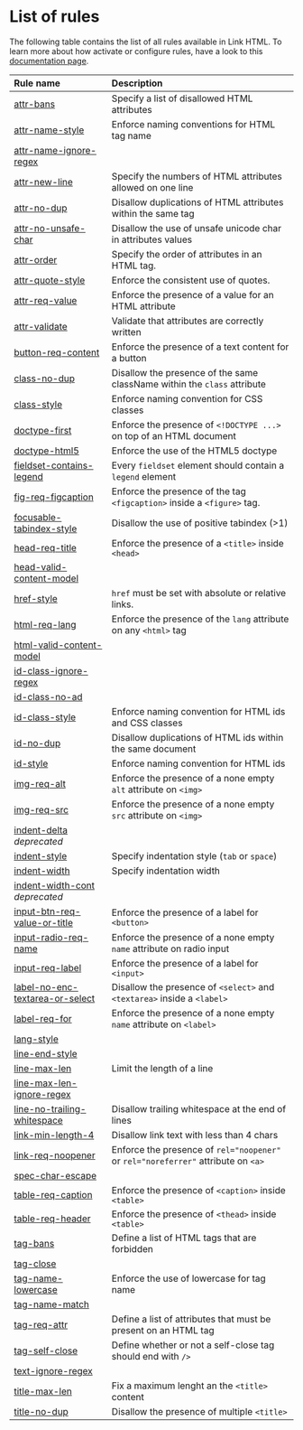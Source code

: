 # List of rules

The following table contains the list of all rules available in Link HTML.
To learn more about how activate or configure rules, have a look to this [documentation page](./configuration.md).

| Rule name                                                                            | Description                                                                       |
| :------------------------------------------------------------------------------------| :-------------------------------------------------------------------------        |
| [attr-bans](./rules/attr-bans/README.md)                                             | Specify a list of disallowed HTML attributes                                      |
| [attr-name-style](./rules/attr-name-style/README.md)                                 | Enforce naming conventions for HTML tag name                                      |
| [attr-name-ignore-regex](./rules/attr-name-ignore-regex/README.md)                   |                                                                                   |
| [attr-new-line](./rules/attr-new-line/README.md)                                     | Specify the numbers of HTML attributes allowed on one line                        |
| [attr-no-dup](./rules/attr-no-dup/README.md)                                         | Disallow duplications of HTML attributes within the same tag                      |
| [attr-no-unsafe-char](./rules/attr-no-unsafe-char/README.md)                         | Disallow the use of unsafe unicode char in attributes values                      |
| [attr-order](./rules/attr-order/README.md)                                           | Specify the order of attributes in an HTML tag.                                   |
| [attr-quote-style](./rules/attr-quote-style/README.md)                               | Enforce the consistent use of quotes.                                             |
| [attr-req-value](./rules/attr-req-value/README.md)                                   | Enforce the presence of a value for an HTML attribute                             |
| [attr-validate](./rules/attr-validate/README.md)                                     | Validate that attributes are correctly written                                    |
| [button-req-content](./rules/button-req-content/README.md)                           | Enforce the presence of a text content for a button                               |
| [class-no-dup](./rules/class-no-dup/README.md)                                       | Disallow the presence of the same className within the `class` attribute          |
| [class-style](./rules/class-style/README.md)                                         | Enforce naming convention for CSS classes                                         |
| [doctype-first](./rules/doctype-first/README.md)                                     | Enforce the presence of `<!DOCTYPE ...>` on top of an HTML document               |
| [doctype-html5](./rules/doctype-html5/README.md)                                     | Enforce the use of the HTML5 doctype                                              |
| [fieldset-contains-legend](./rules/fieldset-contains-legend/README.md)               | Every `fieldset` element should contain a `legend` element                        |
| [fig-req-figcaption](./rules/fig-req-figcaption/README.md)                           | Enforce the presence of the tag `<figcaption>` inside a `<figure>` tag.           |
| [focusable-tabindex-style](./rules/focusable-tabindex-style/README.md)               | Disallow the use of positive tabindex (>1)                                        |
| [head-req-title](./rules/head-req-title/README.md)                                   | Enforce the presence of a `<title>` inside `<head>`                               |
| [head-valid-content-model](./rules/head-valid-content-model/README.md)               |                                                                                   |
| [href-style](./rules/href-style/README.md)                                           | `href` must be set with absolute or relative links.                               |
| [html-req-lang](./rules/html-req-lang/README.md)                                     | Enforce the presence of the `lang` attribute on any `<html>` tag                  |
| [html-valid-content-model](./rules/html-valid-content-model/README.md)               |                                                                                   |
| [id-class-ignore-regex](./rules/id-class-ignore-regex/README.md)                     |                                                                                   |
| [id-class-no-ad](./rules/id-class-no-ad/README.md)                                   |                                                                                   |
| [id-class-style](./rules/id-class-style/README.md)                                   | Enforce naming convention for HTML ids and CSS classes                            |
| [id-no-dup](./rules/id-no-dup/README.md)                                             | Disallow duplications of HTML ids within the same document                        |
| [id-style](./rules/id-style/README.md)                                               | Enforce naming convention for HTML ids                                            |
| [img-req-alt](./rules/img-req-alt/README.md)                                         | Enforce the presence of a none empty `alt` attribute on `<img>`                   |
| [img-req-src](./rules/img-req-src/README.md)                                         | Enforce the presence of a none empty `src` attribute on `<img>`                   |
| [indent-delta](./rules/indent-delta/README.md) _deprecated_                          |                                                                                   |
| [indent-style](./rules/indent-style/README.md)                                       | Specify indentation style (`tab` or `space`)                                      |
| [indent-width](./rules/indent-width/README.md)                                       | Specify indentation width                                                         |
| [indent-width-cont](./rules/indent-width-cont/README.md) _deprecated_                |                                                                                   |
| [input-btn-req-value-or-title](./rules/input-btn-req-value-or-title/README.md)       | Enforce the presence of a label for `<button>`                                    |
| [input-radio-req-name](./rules/input-radio-req-name/README.md)                       | Enforce the presence of a none empty `name` attribute on radio input              |
| [input-req-label](./rules/input-req-label/README.md)                                 | Enforce the presence of a label for `<input>`                                     |
| [label-no-enc-textarea-or-select](./rules/label-no-enc-textarea-or-select/README.md) | Disallow the presence of `<select>` and `<textarea>` inside a `<label>`           |
| [label-req-for](./rules/label-req-for/README.md)                                     | Enforce the presence of a none empty `name` attribute on `<label>`                |
| [lang-style](./rules/lang-style/README.md)                                           |                                                                                   |
| [line-end-style](./rules/line-end-style/README.md)                                   |                                                                                   |
| [line-max-len](./rules/line-max-len/README.md)                                       | Limit the length of a line                                                        |
| [line-max-len-ignore-regex](./rules/line-max-len-ignore-regex/README.md)             |                                                                                   |
| [line-no-trailing-whitespace](./rules/line-no-trailing-whitespace/README.md)         | Disallow trailing whitespace at the end of lines                                  |
| [link-min-length-4](./rules/link-min-length-4/README.md)                             | Disallow link text with less than 4 chars                                         |
| [link-req-noopener](./rules/link-req-noopener/README.md)                             | Enforce the presence of `rel="noopener"` or `rel="noreferrer"` attribute on `<a>` |
| [spec-char-escape](./rules/spec-char-escape/README.md)                               |                                                                                   |
| [table-req-caption](./rules/table-req-caption/README.md)                             | Enforce the presence of `<caption>` inside `<table>`                              |
| [table-req-header](./rules/table-req-header/README.md)                               | Enforce the presence of `<thead>` inside `<table>`                                |
| [tag-bans](./rules/tag-bans/README.md)                                               | Define a list of HTML tags that are forbidden                                     |
| [tag-close](./rules/tag-close/README.md)                                             |                                                                                   |
| [tag-name-lowercase](./rules/tag-name-lowercase/README.md)                           | Enforce the use of lowercase for tag name                                         |
| [tag-name-match](./rules/tag-name-match/README.md)                                   |                                                                                   |
| [tag-req-attr](./rules/tag-req-attr/README.md)                                       | Define a list of attributes that must be present on an HTML tag                   |
| [tag-self-close](./rules/tag-self-close/README.md)                                   | Define whether or not a self-close tag should end with `/>`                       |
| [text-ignore-regex](./rules/text-ignore-regex/README.md)                             |                                                                                   |
| [title-max-len](./rules/title-max-len/README.md)                                     | Fix a maximum lenght an the `<title>` content                                     |
| [title-no-dup](./rules/title-no-dup/README.md)                                       | Disallow the presence of multiple `<title>`                                       |

<!-- ## Other rules (not real rules yet) -->
<!-- * [maxerr](./rules/maxerr/README.md) //not-found, not a rule -->
<!-- * [raw-ignore-regex](./rules/raw-ignore-regex/README.md) //not-found  -->

